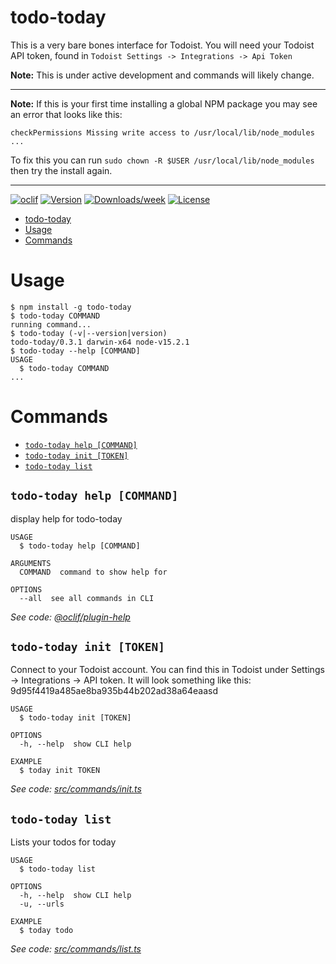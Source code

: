 # todo-today

This is a very bare bones interface for Todoist. You will need your Todoist API token, found in `Todoist Settings -> Integrations -> Api Token`

**Note:** This is under active development and commands will likely change.

---

**Note:** If this is your first time installing a global NPM package you may see an error that looks like this:

```sh-session
checkPermissions Missing write access to /usr/local/lib/node_modules
...
```

To fix this you can run `sudo chown -R $USER /usr/local/lib/node_modules` then try the install again.

---

[![oclif](https://img.shields.io/badge/cli-oclif-brightgreen.svg)](https://oclif.io)
[![Version](https://img.shields.io/npm/v/todo-today.svg)](https://npmjs.org/package/todo-today)
[![Downloads/week](https://img.shields.io/npm/dw/todo-today.svg)](https://npmjs.org/package/todo-today)
[![License](https://img.shields.io/npm/l/todo-today.svg)](https://github.com/cmlarsen/todo-today/blob/master/package.json)

<!-- toc -->

- [todo-today](#todo-today)
- [Usage](#usage)
- [Commands](#commands)
<!-- tocstop -->

# Usage

<!-- usage -->

```sh-session
$ npm install -g todo-today
$ todo-today COMMAND
running command...
$ todo-today (-v|--version|version)
todo-today/0.3.1 darwin-x64 node-v15.2.1
$ todo-today --help [COMMAND]
USAGE
  $ todo-today COMMAND
...
```

<!-- usagestop -->

# Commands

<!-- commands -->

- [`todo-today help [COMMAND]`](#todo-today-help-command)
- [`todo-today init [TOKEN]`](#todo-today-init-token)
- [`todo-today list`](#todo-today-list)

## `todo-today help [COMMAND]`

display help for todo-today

```
USAGE
  $ todo-today help [COMMAND]

ARGUMENTS
  COMMAND  command to show help for

OPTIONS
  --all  see all commands in CLI
```

_See code: [@oclif/plugin-help](https://github.com/oclif/plugin-help/blob/v3.2.0/src/commands/help.ts)_

## `todo-today init [TOKEN]`

Connect to your Todoist account. You can find this in Todoist under Settings -> Integrations -> API token. It will look something like this: 9d95f4419a485ae8ba935b44b202ad38a64eaasd

```
USAGE
  $ todo-today init [TOKEN]

OPTIONS
  -h, --help  show CLI help

EXAMPLE
  $ today init TOKEN
```

_See code: [src/commands/init.ts](https://github.com/cmlarsen/todo-today/blob/v0.3.1/src/commands/init.ts)_

## `todo-today list`

Lists your todos for today

```
USAGE
  $ todo-today list

OPTIONS
  -h, --help  show CLI help
  -u, --urls

EXAMPLE
  $ today todo
```

_See code: [src/commands/list.ts](https://github.com/cmlarsen/todo-today/blob/v0.3.1/src/commands/list.ts)_

<!-- commandsstop -->
